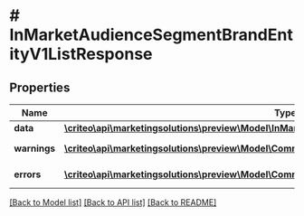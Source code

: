 # # InMarketAudienceSegmentBrandEntityV1ListResponse

## Properties

Name | Type | Description | Notes
------------ | ------------- | ------------- | -------------
**data** | [**\criteo\api\marketingsolutions\preview\Model\InMarketAudienceSegmentBrandEntityV1Resource[]**](InMarketAudienceSegmentBrandEntityV1Resource.md) |  | [optional]
**warnings** | [**\criteo\api\marketingsolutions\preview\Model\CommonProblem[]**](CommonProblem.md) |  | [optional] [readonly]
**errors** | [**\criteo\api\marketingsolutions\preview\Model\CommonProblem[]**](CommonProblem.md) |  | [optional] [readonly]

[[Back to Model list]](../../README.md#models) [[Back to API list]](../../README.md#endpoints) [[Back to README]](../../README.md)
